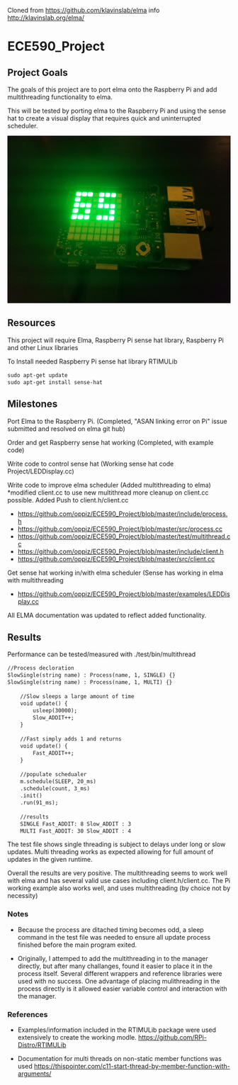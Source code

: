 Cloned from https://github.com/klavinslab/elma info http://klavinslab.org/elma/

# ECE590_Project
## Project Goals

The goals of this project are to port elma onto the Raspberry Pi and add multithreading functionality to elma.

This will be tested by porting elma to the Raspberry Pi and using the sense hat to create a visual display that requires quick and uninterrupted scheduler.

![alt text](https://github.com/oppiz/ECE590_Project/blob/master/PiSensehat%20Example.jpg?raw=true)

## Resources
This project will require Elma, Raspberry Pi sense hat library, Raspberry Pi and other Linux libraries

To Install needed Raspberry Pi sense hat library RTIMULib
```
sudo apt-get update
sudo apt-get install sense-hat
```
## Milestones
Port Elma to the Raspberry Pi. (Completed, "ASAN linking error on Pi" issue submitted and resolved on elma git hub)

Order and get Raspberry sense hat working (Completed, with example code)

Write code to control sense hat (Working sense hat code Project/LEDDisplay.cc)

Write code to improve elma scheduler (Added multithreading to elma) *modified client.cc to use new multithread more cleanup on client.cc possible. Added Push to client.h/client.cc

* https://github.com/oppiz/ECE590_Project/blob/master/include/process.h
* https://github.com/oppiz/ECE590_Project/blob/master/src/process.cc
* https://github.com/oppiz/ECE590_Project/blob/master/test/multithread.cc
* https://github.com/oppiz/ECE590_Project/blob/master/include/client.h 
* https://github.com/oppiz/ECE590_Project/blob/master/src/client.cc 

Get sense hat working in/with elma scheduler (Sense has working in elma with multithreading 
* https://github.com/oppiz/ECE590_Project/blob/master/examples/LEDDisplay.cc

All ELMA documentation was updated to reflect added functionality. 

## Results

Performance can be tested/measured with ./test/bin/multithread

```
//Process decloration
SlowSingle(string name) : Process(name, 1, SINGLE) {}
SlowSingle(string name) : Process(name, 1, MULTI) {}

    //Slow sleeps a large amount of time
    void update() {
        usleep(30000);
        Slow_ADDIT++;
    }
    
    //Fast simply adds 1 and returns
    void update() {
        Fast_ADDIT++;
    }

    //populate schedualer
    m.schedule(SLEEP, 20_ms)
    .schedule(count, 3_ms)
    .init()
    .run(91_ms);

    //results
    SINGLE Fast_ADDIT: 8 Slow_ADDIT : 3
    MULTI Fast_ADDIT: 30 Slow_ADDIT : 4
```

The test file shows single threading is subject to delays under long or slow updates. Multi threading works as expected allowing for full amount of updates in the given runtime. 

Overall the results are very positive. The multithreading seems to work well with elma and has several valid use cases including client.h/client.cc. The Pi working example also works well, and uses multithreading (by choice not by necessity) 

### Notes 

* Because the process are ditached timing becomes odd, a sleep command in the test file was needed to ensure all update process finished before the main program exited.

* Originally, I attemped to add the multithreading in to the manager directly, but after many challanges, found it easier to place it in the process itself. Several different wrappers and reference libraries were used with no success. One advantage of placing mulithreading in the process directly is it allowed easier variable control and interaction with the manager.

### References

* Examples/information included in the RTIMULib package were used extensively to create the working modle. https://github.com/RPi-Distro/RTIMULib

* Documentation for multi threads on non-static member functions was used https://thispointer.com/c11-start-thread-by-member-function-with-arguments/
